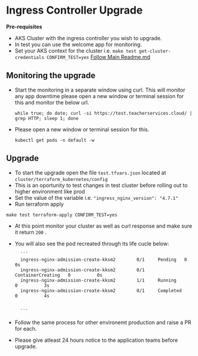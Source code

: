 # Ingress Controller Upgrade

**Pre-requisites**
- AKS Cluster with the ingress controller you wish to upgrade.
- In test you can use the welcome app for monitoring.
- Set your AKS context for the cluster i.e. `make test get-cluster-credentials CONFIRM_TEST=yes` [Follow Main Readme.md](https://github.com/DFE-Digital/teacher-services-cloud/blob/main/README.md)

## Monitoring the upgrade
- Start the monitoring in a separate window using curl. This will monitor any app downtime please open a new window or terminal session for this and monitor the below url.
  ```
  while true; do date; curl -si https://test.teacherservices.cloud/ | grep HTTP; sleep 1; done
  ```
- Please open a new window or terminal session for this.
  ```
  kubectl get pods -n default -w
  ```
## Upgrade

- To start the upgrade open the file `test.tfvars.json` located at `cluster/terraform_kubernetes/config`
- This is an oportunity to test changes in test cluster before rolling out to higher environment like prod
- Set the value of the variable i.e. `"ingress_nginx_version": "4.7.1"`
- Run terraform apply

```
make test terraform-apply CONFIRM_TEST=yes
```
- At this point monitor your cluster as well as curl response and make sure it return `200` .
- You will also see the pod recreated through its life cucle below:

        ```
        ingress-nginx-admission-create-kksm2        0/1     Pending   0          0s
        ingress-nginx-admission-create-kksm2        0/1     ContainerCreating   0          0s
        ingress-nginx-admission-create-kksm2        1/1     Running             0          3s
        ingress-nginx-admission-create-kksm2        0/1     Completed           0          4s


        ```
- Follow the same process for other environemt production and raise a PR for each.
- Please give atleast 24 hours notice to the application teams before upgrade.
